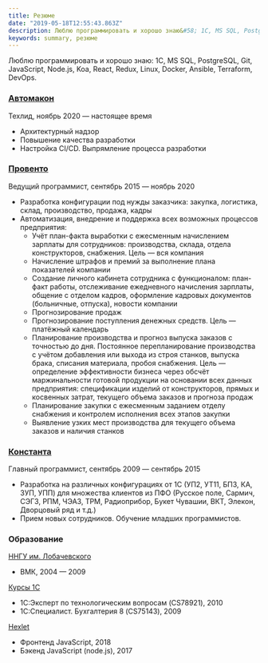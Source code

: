 ```yaml
---
title: Резюме
date: "2019-05-18T12:55:43.863Z"
description: Люблю программировать и хорошо знаю&#58; 1С, MS SQL, PostgreSQL, Git, JavaScript, Node.js, Koa, React, Redux, Linux, Docker, Ansible, Terraform, DevOps.
keywords: summary, резюме
---
```


Люблю программировать и хорошо знаю: 1С, MS SQL, PostgreSQL, Git, JavaScript, Node.js, Koa, React, Redux, Linux, Docker, Ansible, Terraform, DevOps.

### [Автомакон](https://automacon.ru/)

Техлид, ноябрь 2020 — настоящее время

- Архитектурный надзор
- Повышение качества разработки
- Настройка CI/CD. Выпрямление процесса разработки

### [Провенто](http://provento-electro.ru/)

Ведущий программист, сентябрь 2015 — ноябрь 2020

- Разработка конфигурации под нужды заказчика: закупка, логистика, склад, производство, продажа, кадры
- Автоматизация, внедрение и поддержка всех возможных процессов предприятия:
    - Учёт план-факта выработки с ежесменным начислением зарплаты для сотрудников: производства, склада, отдела конструкторов, снабжения. Цель — вся компания
    - Начисление штрафов и премий за выполнение плана показателей компании
    - Создание личного кабинета сотрудника с функционалом: план-факт работы, отслеживание ежедневного начисления зарплаты,  общение с отделом кадров, оформление кадровых документов (больничные, отпуска), новости компании
    - Прогнозирование продаж
    - Прогнозирование поступления денежных средств. Цель — платёжный календарь
    - Планирование производства и прогноз выпуска заказов с точностью до дня. Постоянное перепланирование производства с учётом добавления или выхода из строя станков, выпуска брака, списания материала, пробоя снабжения. Цель — определение эффективности бизнеса через обсчёт маржинальности готовой продукции на основании всех данных предприятия: спецификации изделий от конструкторов, прямых и косвенных затрат, текущего объема заказов и прогноза продаж
    - Планирование закупки с ежесменным заданием отделу снабжения и контролем исполнения всех этапов закупки
    - Выявление узких мест производства для текущего объема заказов и наличия станков

### [Константа](http://standart1c.ru/)

Главный программист, сентябрь 2009 — сентябрь 2015

- Разработка на различных конфигурациях от 1С (УП2, УТ11, БП3, КА, ЗУП, УПП) для множества клиентов из ПФО (Русское поле, Сармич, СЭГЗ, РПМ, ЧЭАЗ, ТРМ, Радиоприбор, Букет Чувашии, ВКТ, Элекон, Дворцовый ряд и т.д.)
- Прием новых сотрудников. Обучение младших программистов.

### Образование

[ННГУ им. Лобачевского](http://www.unn.ru/)
- ВМК, 2004 — 2009

[Курсы 1С](https://1c.ru/rus/partners/training/default.jsp)
- 1С:Эксперт по технологическим вопросам (CS78921), 2010
- 1С:Специалист. Бухгалтерия 8 (CS75143), 2009

[Hexlet](https://ru.hexlet.io/my)
- Фронтенд JavaScript, 2018
- Бэкенд JavaScript (node.js), 2017

